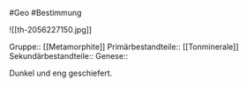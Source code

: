 #Geo #Bestimmung 

![[th-2056227150.jpg]]

Gruppe:: [[Metamorphite]]
Primärbestandteile:: [[Tonminerale]]
Sekundärbestandteile::
Genese::

Dunkel und eng geschiefert.